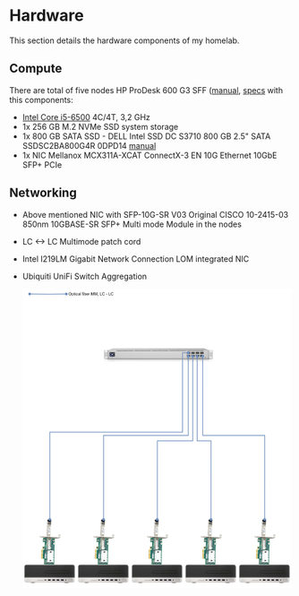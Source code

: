 # Hardware

This section details the hardware components of my homelab.

## Compute

There are total of five nodes HP ProDesk 600 G3 SFF ([manual](HP_ProDesk_600_G3_SFF.pdf), [specs](https://support.hp.com/us-en/document/c05365730) with this components:
- [Intel Core i5-6500](https://www.intel.com/content/www/us/en/products/sku/88184/intel-core-i56500-processor-6m-cache-up-to-3-60-ghz/specifications.html) 4C/4T, 3,2 GHz
- 1x 256 GB M.2 NVMe SSD system storage
- 1x 800 GB SATA SSD - DELL Intel SSD DC S3710 800 GB 2.5" SATA SSDSC2BA800G4R  0DPD14 [manual](HP_ProDesk_600_G3_SFF.pdf)
- 1x NIC Mellanox MCX311A-XCAT ConnectX-3 EN 10G Ethernet 10GbE SFP+ PCIe

## Networking
- Above mentioned NIC with SFP-10G-SR V03 Original CISCO 10-2415-03 850nm 10GBASE-SR SFP+ Multi mode Module in the nodes
- LC <-> LC Multimode patch cord
- Intel I219LM Gigabit Network Connection LOM integrated NIC
- Ubiquiti UniFi Switch Aggregation

  ![Physical layout](network_diagram.svg?raw=true "Network")
